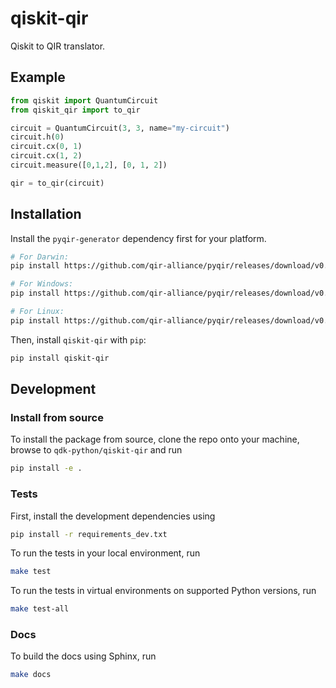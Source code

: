 # qiskit-qir

Qiskit to QIR translator.

## Example

```python
from qiskit import QuantumCircuit
from qiskit_qir import to_qir

circuit = QuantumCircuit(3, 3, name="my-circuit")
circuit.h(0)
circuit.cx(0, 1)
circuit.cx(1, 2)
circuit.measure([0,1,2], [0, 1, 2])

qir = to_qir(circuit)
```

## Installation

Install the `pyqir-generator` dependency first for your platform.

```bash
# For Darwin:
pip install https://github.com/qir-alliance/pyqir/releases/download/v0.2.0a1/pyqir_generator-0.2.0a1-cp36-abi3-macosx_10_7_x86_64.whl

# For Windows:
pip install https://github.com/qir-alliance/pyqir/releases/download/v0.2.0a1/pyqir_generator-0.2.0a1-cp36-abi3-win_amd64.whl

# For Linux:
pip install https://github.com/qir-alliance/pyqir/releases/download/v0.2.0a1/pyqir_generator-0.2.0a1-cp36-abi3-linux_x86_64.whl
```

Then, install `qiskit-qir` with `pip`:

```bash
pip install qiskit-qir
```

## Development

### Install from source

To install the package from source, clone the repo onto your machine, browse to `qdk-python/qiskit-qir` and run

```bash
pip install -e .
```

### Tests

First, install the development dependencies using

```bash
pip install -r requirements_dev.txt
```

To run the tests in your local environment, run

```bash
make test
```

To run the tests in virtual environments on supported Python versions, run

```bash
make test-all
```

### Docs

To build the docs using Sphinx, run

```bash
make docs
```
